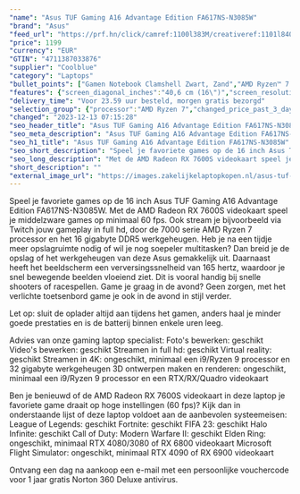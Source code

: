 ```yaml
---
"name": "Asus TUF Gaming A16 Advantage Edition FA617NS-N3085W"
"brand": "Asus"
"feed_url": "https://prf.hn/click/camref:1100l383M/creativeref:1101l84031/destination:https%3A%2F%2Fwww.coolblue.nl%2Fproduct%2F922150"
"price": 1199
"currency": "EUR"
"GTIN": "4711387033876"
"supplier": "Coolblue"
"category": "Laptops"
"bullet_points": ["Gamen Notebook Clamshell Zwart, Zand","AMD Ryzen™ 7 7735HS 3,2 GHz","40,6 cm (16\") WUXGA 1920 x 1200 Pixels IPS 16:10","16 GB DDR5-SDRAM 4800 MHz 2 x 8 GB","512 GB SSD","AMD Radeon RX 7600S 8 GB AMD Radeon 680M","Wi-Fi 6 (802.11ax) Ethernet LAN 10,100,1000 Mbit/s Bluetooth 5.2","Lithium-Ion (Li-Ion) 90 Wh 240 W","Windows 11 Home 64-bit"]
"features": {"screen_diagonal_inches":"40,6 cm (16\")","screen_resolution":"1920 x 1200 Pixels","processor_family":"AMD Ryzen™ 7","memory_size":"16 GB","memory_type":"DDR5-SDRAM","total_storage_space":"512 GB","graphics_card":"AMD Radeon RX 7600S","graphics_memory_size":"8 GB","operating_system":"Windows 11 Home","battery_capacity":"90 Wh","width":"355 mm","depth":"252 mm","weight":"2,2 kg","purpose_laptop":"Gaming"}
"delivery_time": "Voor 23.59 uur besteld, morgen gratis bezorgd"
"selection_group": {"processor":"AMD Ryzen 7","changed_price_past_3_days":false,"product_family":"TUF Gaming"}
"changed": "2023-12-13 07:15:28"
"seo_header_title": "Asus TUF Gaming A16 Advantage Edition FA617NS-N3085W"
"seo_meta_description": "Asus TUF Gaming A16 Advantage Edition FA617NS-N3085W"
"seo_h1_title": "Asus TUF Gaming A16 Advantage Edition FA617NS-N3085W"
"seo_short_description": "Speel je favoriete games op de 16 inch Asus TUF Gaming A16 Advantage Edition FA617NS-N3085W."
"seo_long_description": "Met de AMD Radeon RX 7600S videokaart speel je middelzware games op minimaal 60 fps. Ook stream je bijvoorbeeld via Twitch jouw gameplay in full hd, door de 7000 serie AMD Ryzen 7 processor en het 16 gigabyte DDR5 werkgeheugen. Heb je na een tijdje meer opslagruimte nodig of wil je nog soepeler multitasken? Dan breid je de opslag of het werkgeheugen van deze Asus gemakkelijk uit. Daarnaast heeft het beeldscherm een verversingssnelheid van 165 hertz, waardoor je snel bewegende beelden vloeiend ziet. Dit is vooral handig bij snelle shooters of racespellen. Game je graag in de avond? Geen zorgen, met het verlichte toetsenbord game je ook in de avond in stijl verder. \r\n\r\nLet op: sluit de oplader altijd aan tijdens het gamen, anders haal je minder goede prestaties en is de batterij binnen enkele uren leeg. \r\n\r\nAdvies van onze gaming laptop specialist:\r\nFoto's bewerken: geschikt\r\nVideo's bewerken: geschikt\r\nStreamen in full hd: geschikt\r\nVirtual reality: geschikt\r\nStreamen in 4K: ongeschikt, minimaal een i9/Ryzen 9 processor en 32 gigabyte werkgeheugen\r\n3D ontwerpen maken en renderen: ongeschikt, minimaal een i9/Ryzen 9 processor en een RTX/RX/Quadro videokaart\r\n\r\nBen je benieuwd of de AMD Radeon RX 7600S videokaart in deze laptop je favoriete game draait op hoge instellingen (60 fps)? Kijk dan in onderstaande lijst of deze laptop voldoet aan de aanbevolen systeemeisen:\r\nLeague of Legends: geschikt\r\nFortnite: geschikt\r\nFIFA 23: geschikt\r\nHalo Infinite: geschikt\r\nCall of Duty: Modern Warfare II: geschikt\r\nElden Ring: ongeschikt, minimaal RTX 4080/3080 of RX 6800 videokaart\r\nMicrosoft Flight Simulator: ongeschikt, minimaal RTX 4090 of RX 6900 videokaart\r\n\r\n\r\nOntvang een dag na aankoop een e-mail met een persoonlijke vouchercode voor 1 jaar gratis Norton 360 Deluxe antivirus."
"short_description": ""
"external_image_url": "https://images.zakelijkelaptopkopen.nl/asus-tuf-gaming-a16-advantage-edition-fa617ns-n3085w.webp"
---
```


Speel je favoriete games op de 16 inch Asus TUF Gaming A16 Advantage Edition FA617NS-N3085W. Met de AMD Radeon RX 7600S videokaart speel je middelzware games op minimaal 60 fps. Ook stream je bijvoorbeeld via Twitch jouw gameplay in full hd, door de 7000 serie AMD Ryzen 7 processor en het 16 gigabyte DDR5 werkgeheugen. Heb je na een tijdje meer opslagruimte nodig of wil je nog soepeler multitasken? Dan breid je de opslag of het werkgeheugen van deze Asus gemakkelijk uit. Daarnaast heeft het beeldscherm een verversingssnelheid van 165 hertz, waardoor je snel bewegende beelden vloeiend ziet. Dit is vooral handig bij snelle shooters of racespellen. Game je graag in de avond? Geen zorgen, met het verlichte toetsenbord game je ook in de avond in stijl verder.

Let op: sluit de oplader altijd aan tijdens het gamen, anders haal je minder goede prestaties en is de batterij binnen enkele uren leeg.

Advies van onze gaming laptop specialist:
Foto's bewerken: geschikt
Video's bewerken: geschikt
Streamen in full hd: geschikt
Virtual reality: geschikt
Streamen in 4K: ongeschikt, minimaal een i9/Ryzen 9 processor en 32 gigabyte werkgeheugen
3D ontwerpen maken en renderen: ongeschikt, minimaal een i9/Ryzen 9 processor en een RTX/RX/Quadro videokaart

Ben je benieuwd of de AMD Radeon RX 7600S videokaart in deze laptop je favoriete game draait op hoge instellingen (60 fps)? Kijk dan in onderstaande lijst of deze laptop voldoet aan de aanbevolen systeemeisen:
League of Legends: geschikt
Fortnite: geschikt
FIFA 23: geschikt
Halo Infinite: geschikt
Call of Duty: Modern Warfare II: geschikt
Elden Ring: ongeschikt, minimaal RTX 4080/3080 of RX 6800 videokaart
Microsoft Flight Simulator: ongeschikt, minimaal RTX 4090 of RX 6900 videokaart


Ontvang een dag na aankoop een e-mail met een persoonlijke vouchercode voor 1 jaar gratis Norton 360 Deluxe antivirus.